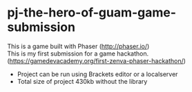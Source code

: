 # pj-the-hero-of-guam-game-submission
This is a game built with Phaser (http://phaser.io/)   
This is my first submission for a game hackathon. (https://gamedevacademy.org/first-zenva-phaser-hackathon/)   
- Project can be run using Brackets editor or a localserver
- Total size of project 430kb without the library